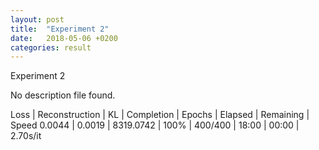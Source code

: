 ```yaml
---
layout: post
title:  "Experiment 2"
date:   2018-05-06 +0200
categories: result
---
```

Experiment 2

No description file found.

Loss | Reconstruction | KL | Completion | Epochs | Elapsed | Remaining | Speed
0.0044 | 0.0019 | 8319.0742 | 100% | 400/400 | 18:00 | 00:00 | 2.70s/it


